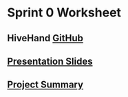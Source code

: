 # Sprint 0 Worksheet

## HiveHand [GitHub](https://github.com/AnnaP464/COMP-4350-Group-8)

## [Presentation Slides](https://docs.google.com/presentation/d/1q339stCL1ECQrOGEpG8imXiD9Uz1BBI-26ulNVp7nAc/edit?usp=sharing)

## [Project Summary](https://github.com/AnnaP464/COMP-4350-Group-8/blob/main/Sprint%200/Project%20Summary.md)